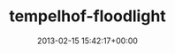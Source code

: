 ---
title:		"tempelhof-floodlight"
type:		"photos"
mediatype:		"upload"
description:		"TBC"
date:		"2013-02-15 15:42:17+00:00"
album:		"experimental"
filename:		"tempelhof-floodlight.md"
series:		""
cl_public_id:		"experimental/tempelhof-floodlight"
cl_version:		1497004474
format:		"tiff"
bytes:		5233652
width:		2560
height:		1440
colours:
- "#C4D3E0"
- "#010101"
- "#C2CFDF"
- "#020203"
- "#000101"
exposure_mode:		"Auto"
program:		"Aperture-priority AE"
aperture:		"13.0"
focal_length:		"35.0 mm"
iso:		"200"
shutter_speed:		"1/100"
metering:		"Center-weighted average"
flash:		"Off, Did not fire"
white_balance:		"As Shot"
colour_temp:		"5900"
has_crop:		"true"
orientation:		"Horizontal (normal)"
camera_model:		"NIKON D7000"
lens_info:		"35mm f/1.8"
artist:		"Matt Finucane"
x_resolution:		"300"
y_resolution:		"300"
---